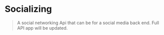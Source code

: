 # Socializing

> A social networking Api that can be for a social media back end.
> Full API app will be updated.
